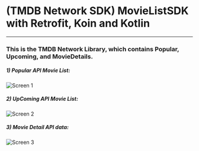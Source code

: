 # (TMDB Network SDK) MovieListSDK with Retrofit, Koin and Kotlin
-------------------------------------------------------------------------
### This is the TMDB Network Library, which contains Popular, Upcoming, and MovieDetails.

##### 1) Popular API Movie List:

![Screen 1](https://github.com/androidvirus/MovieListSDK/assets/6704539/4fdfef8d-6f75-4599-bb7a-e0baf41876f1)


##### 2) UpComing API Movie List:

![Screen 2](https://github.com/androidvirus/MovieListSDK/assets/6704539/e2772210-d6be-4abd-90a5-06fe661ed98e)


##### 3) Movie Detail API data:

![Screen 3](https://github.com/androidvirus/MovieListSDK/assets/6704539/7a32e301-c098-433c-89dd-4d4e5196eee4)


